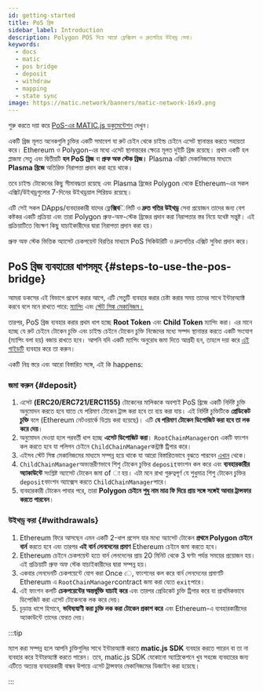 ```yaml
---
id: getting-started
title: PoS ব্রিজ
sidebar_label: Introduction
description: Polygon POS দিয়ে আরো ফ্লেক্সিবল ও দ্রুতগতির উইথড্র সেবা।
keywords:
  - docs
  - matic
  - pos bridge
  - deposit
  - withdraw
  - mapping
  - state sync
image: https://matic.network/banners/matic-network-16x9.png
---
```


শুরু করতে দয়া করে [PoS-এর MATIC.js ডকুমেন্টেশন](../matic-js/get-started.md) দেখুন।

একটি ব্রিজ মূলত অনেকগুলি চুক্তির একটি সমাবেশ যা রুট চেইন থেকে চাইল্ড চেইনে এসেট স্থানান্তর করতে সহায়তা করে। Ethereum ও Polygon-এর মধ্যে এসেট স্থানান্তরের ক্ষেত্রে মূলত দুইটি ব্রিজ রয়েছে। প্রথম একটি হল প্লাজমা সেতু এবং দ্বিতীয়টি **হল PoS ব্রিজ** বা **প্রুফ অফ স্টেক ব্রিজ।** Plasma এক্সিট মেকানিজমের মাধ্যমে **Plasma ব্রিজে** অতিরিক্ত নিরাপত্তা প্রদান করা হয়ে থাকে।

তবে চাইল্ড টোকেনের কিছু সীমাবদ্ধতা রয়েছে এবং Plasma ব্রিজের Polygon থেকে Ethereum-এর সকল এক্সিট/উইথড্রগুলোর 7-দিনের উইথড্রয়াল পিরিয়ড রয়েছে।

এটি সেই সকল DApps/ব্যবহারকারী যাদের ফ্লে**ক্সিব**িলিটি ও **দ্রুত গতির উইথড্র** সেবা প্রয়োজন তাদের জন্য বেশ কষ্টকর একটি প্রক্রিয়া এবং তারা Polygon প্রুফ-অফ-স্টেক ব্রিজের প্রদান করা নিরাপত্তার স্তর নিয়ে যথেষ্ট সন্তুষ্ট। এই প্রক্রিয়াটিতে বিচক্ষণ কিছু যাচাইকারীদের দ্বারা নিরাপত্তা প্রদান করা হয়।

প্রুফ অফ স্টেক ভিত্তিক অ্যাসেট চেকপয়েন্ট বিরতির মাধ্যমে PoS সিকিউরিটি ও দ্রুতগতির এক্সিট সুবিধা প্রদান করে।

## PoS ব্রিজ ব্যবহারের ধাপসমূহ {#steps-to-use-the-pos-bridge}

আমরা ডকসের এই বিভাগে প্রবেশ করার আগে, এটি সেতুটি ব্যবহার করার চেষ্টা করার সময় তাদের সাথে ইন্টারঅ্যাক্ট করবে বলে মনে রাখতে পারে: [ম্যাপিং](https://docs.polygon.technology/docs/develop/ethereum-polygon/submit-mapping-request/) এবং [স্টেট সিঙ্ক মেকানিজম।](https://docs.polygon.technology/docs/pos/state-sync/state-sync/)

তারপর, PoS ব্রিজ ব্যবহার করার প্রথম ধাপ হচ্ছে **Root Token** এবং **Child Token** ম্যাপিং করা। এর মানে হচ্ছে যে রুট চেইনে টোকেন চুক্তি এবং চাইল্ড চেইনে টোকেন চুক্তি নিজেদের মধ্যে সম্পদ স্থানান্তর করতে একটি সংযোগ (ম্যাপিং বলা হয়) বজায় রাখতে হবে। আপনি যদি একটি ম্যাপিং অনুরোধ জমা দিতে আগ্রহী হন, তাহলে দয়া করে [এই গাইডটি](/docs/develop/ethereum-polygon/submit-mapping-request/) ব্যবহার করে তা করুন।

একটি নিম্ন স্তরে এবং আরো বিস্তারিত সঙ্গে, এই কি happens:

### জমা করুন {#deposit}

  1. এসেট **(ERC20/ERC721/ERC1155)** টোকেনের মালিককে অবশ্যই PoS ব্রিজে একটি নির্দিষ্ট চুক্তি অনুমোদন করতে হবে যাতে যে পরিমাণ টোকেন ট্রান্স করা হবে তা ব্যয় করা যায়। এই নির্দিষ্ট চুক্তিটিকে **প্রেডিকেট চুক্তি** বলে (Ethereum নেটওয়ার্কে ডিপ্লয় করা হয়েছে)। এটি **যে পরিমাণ টোকেন ডিপোজিট করা হবে তা লক করে দেয়**।
  2. অনুমোদন দেওয়া হলে পরবর্তী ধাপ হচ্ছে **এসেট ডিপোজিট করা**। `RootChainManager`on একটি ফাংশন কল করতে হবে যা পলিগন চেইনে `ChildChainManager`কন্ট্রাক্ট ট্রিগার করে।
  3. এইসব স্টেট সিঙ্ক মেকানিজমের মাধ্যমে সম্পন্ন হয়ে থাকে যা আরো বিস্তারিতভাবে বুঝতে পারবেন [এখান](/docs/pos/state-sync/state-sync/) থেকে।
  4. `ChildChainManager`অভ্যন্তরীণভাবে শিশু টোকেন চুক্তির `deposit`ফাংশন কল করে এবং **ব্যবহারকারীর অ্যাকাউন্টে** সংশ্লিষ্ট অ্যাসেট টোকেন জমা of া হয়। এটা মনে রাখা গুরুত্বপূর্ণ যে শুধুমাত্র শিশু টোকেন চুক্তির `deposit`ফাংশন অ্যাক্সেস করতে `ChildChainManager`পারে।
  5. ব্যবহারকারী টোকেন পাবার পরে, তারা **Polygon চেইনে শুধু নাম মাত্র ফি দিয়ে প্রায় সঙ্গে সঙ্গেই আবার ট্রান্সফার করতে পারবেন**।

### উইথড্র করা {#withdrawals}

  1. Ethereum ফিরে আসছেন এমন একটি 2-ধাপ প্রসেস যার মধ্যে অ্যাসেট টোকেন **প্রথমে Polygon চেইনে বার্ন** করতে হবে এবং তারপর **এই বার্ন লেনদেনের প্রমাণ** Ethereum চেইনে জমা করতে হবে।
  2. Ethereum চেইনে চেকপয়েন্ট হতে বার্ন লেনদেনের প্রায় 20 মিনিট থেকে 3 ঘণ্টা পর্যন্ত সময়ের প্রয়োজন হয়। এই প্রক্রিয়াটি প্রুফ অফ স্টেক যাচাইকারীদের দ্বারা সম্পন্ন হয়।
  3. একবার লেনদেনটি চেকপয়েন্টে যোগ করা Once ে, ফাংশনের কল করে বার্ন লেনদেনের প্রমাণটি Ethereum এ `RootChainManager`contract জমা করা যেতে `exit`পারে।
  4. এই ফাংশন কলটি **চেকপয়েন্টের অন্তর্ভুক্তি যাচাই করে** এবং তারপর প্রেডিকেট চুক্তি ট্রিগার করে যা প্রাথমিকভাবে ডিপোজিট করা এসেট টোকেনকে লক করে দেয়।
  5. চূড়ান্ত ধাপে হিসাবে, **ভবিষ্যদ্বাণী করা চুক্তি লক করা টোকেন প্রকাশ করে** এবং Ethereum-এ ব্যবহারকারীদের অ্যাকাউন্টে তাদের ফেরত দেয়।

:::tip

ম্যাপ করা সম্পন্ন হলে আপনি চুক্তিগুলির সাথে ইন্টারঅ্যাক্ট করতে **matic.js SDK** ব্যবহার করতে পারেন বা তা না ব্যবহার করে ইন্টারঅ্যাক্ট করতে পারেন। তবে, matic.js SDK যেকোনো অ্যাপ্লিকেশনে খুব সহজে ব্যবহারের জন্য এটিতে অত্যন্ত ব্যবহারকারী বান্ধব উপায়ে এসেট ট্রান্সফার মেকানিজমের ডিজাইন করা হয়েছে।

:::